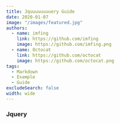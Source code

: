 ```yaml
---
title: Jquuuuuuuuery Guide
date: 2020-01-07
image: "/images/featured.jpg"
authors:
  - name: imfing
    link: https://github.com/imfing
    image: https://github.com/imfing.png
  - name: Octocat
    link: https://github.com/octocat
    image: https://github.com/octocat.png
tags:
  - Markdown
  - Example
  - Guide
excludeSearch: false
width: wide
---
```


### Jquery